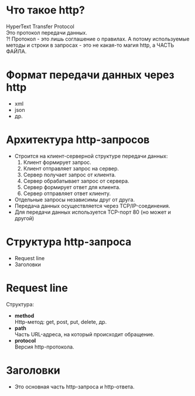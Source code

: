 # Что такое http?
HyperText Transfer Protocol  
Это протокол передачи данных.  
?! Протокол - это лишь соглашение о правилах. А потому используемые методы и строки в запросах - это не какая-то магия http, а ЧАСТЬ ФАЙЛА.

# Формат передачи данных через http
- xml
- json
- др.

# Архитектура http-запросов
- Строится на клиент-серверной структуре передачи данных:
  1. Клиент формирует запрос.
  1. Клиент отправляет запрос на сервер.
  1. Сервер получает запрос от клиента.
  1. Сервер обрабатывает запрос от сервера.
  1. Сервер формирует ответ для клиента.
  1. Сервер отправляет ответ клиенту.
- Отдельные запросы независимы друг от друга.
- Передача данных осуществляется через TCP/IP-соединения.
- Для передачи данных используется TCP-порт 80 (но может и другой)

# Структура http-запроса
- Request line
- Заголовки

# Request line
Структура:
- __method__  
Http-метод: get, post, put, delete, др.
- __path__  
Часть URL-адреса, на который происходит обращение.
- __protocol__  
Версия http-протокола.


# Заголовки
- Это основная часть http-запроса и http-ответа.
